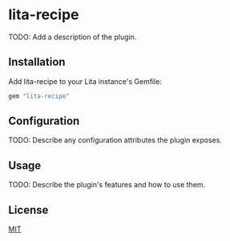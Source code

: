 # lita-recipe

TODO: Add a description of the plugin.

## Installation

Add lita-recipe to your Lita instance's Gemfile:

``` ruby
gem "lita-recipe"
```


## Configuration

TODO: Describe any configuration attributes the plugin exposes.

## Usage

TODO: Describe the plugin's features and how to use them.

## License

[MIT](http://opensource.org/licenses/MIT)
